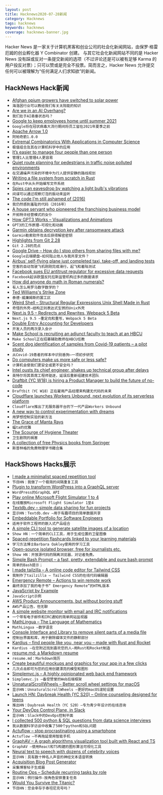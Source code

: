 ```yaml
---
layout: post
title: Hacknews2020-07-28新闻
category: Hacknews
tags: hacknews
keywords: hacknews
coverage: hacknews-banner.jpg
---
```


Hacker News 是一家关于计算机黑客和创业公司的社会化新闻网站，由保罗·格雷厄姆的创业孵化器 Y Combinator 创建。
与其它社会化新闻网站不同的是 Hacker News 没有踩或反对一条提交新闻的选项（不过评论还是可以被有足够 Karma 的用户投反对票）；只可以赞或是完全不投票。简而言之，Hacker News 允许提交任何可以被理解为“任何满足人们求知欲”的新闻。

## HackNews Hack新闻


- [Afghan opium growers have switched to solar power](https://www.bbc.com/news/science-environment-53450688)
- `海洛因行业可以教给我们有关太阳能的知识`
- [Are we in an AI Overhang?](https://www.lesswrong.com/posts/N6vZEnCn6A95Xn39p/are-we-in-an-ai-overhang)
- `我们处于AI悬垂状态吗？`
- [Google to keep employees home until summer 2021](https://www.wsj.com/articles/google-to-keep-employees-home-until-summer-2021-amid-coronavirus-pandemic-11595854201)
- `Google将在冠状病毒大流行期间将员工留在2021年夏季之前`
- [Apache Arrow 1.0](https://arrow.apache.org/blog/2020/07/24/1.0.0-release/)
- `阿帕奇箭1.0.0`
- [Extremal Combinatorics With Applications in Computer Science](https://rjlipton.wordpress.com/2020/07/27/a-brilliant-book-on-combinatorics/)
- `极值组合及其在计算机科学中的应用`
- [It’s easier to manage four people than one person](https://staysaasy.com/management/2020/07/24/Managing-One-Person.html)
- `管理1人比管理4人更容易`
- [Quiet route planning for pedestrians in traffic noise polluted environments](http://k1z.blog.uni-heidelberg.de/2020/07/15/quiet-route-planning-for-pedestrians-in-traffic-noise-polluted-environments/)
- `在交通噪声污染的环境中为行人提供安静的路线规划`
- [Writing a file system from scratch in Rust](https://blog.carlosgaldino.com/writing-a-file-system-from-scratch-in-rust.html)
- `在Rust中从头开始编写文件系统`
- [Spies can eavesdrop by watching a light bulb's vibrations](https://www.wired.com/story/lamphone-light-bulb-vibration-spying/)
- `间谍可以通过观察灯泡的振动来监听`
- [The code I’m still ashamed of (2016)](https://www.freecodecamp.org/news/the-code-im-still-ashamed-of-e4c021dff55e/)
- `我仍然感到羞耻的代码（2016年）`
- [A house servant who pioneered the franchising business model](https://thehustle.co/martha-matilda-harper-inventor-of-franchising/)
- `开拓特许经营模式的女仆`
- [How GPT3 Works – Visualizations and Animations](https://jalammar.github.io/how-gpt3-works-visualizations-animations/)
- `GPT3的工作原理–可视化和动画`
- [Garmin obtains decryption key after ransomware attack](https://news.sky.com/story/garmin-obtains-decryption-key-after-ransomware-attack-12036761)
- `Garmin勒索软件攻击后获得解密密钥`
- [Highlights from Git 2.28](https://github.blog/2020-07-27-highlights-from-git-2-28/)
- `Git 2.28的亮点`
- [Google Drive – How do I stop others from sharing files with me?](https://support.google.com/drive/thread/3708017?hl=en)
- `Google云端硬盘–如何阻止他人与我共享文件？`
- [Airbus' self-flying plane just completed taxi, take-off, and landing tests](https://www.businessinsider.com/airbus-completes-autonomous-taxi-take-off-and-landing-tests-2020-7)
- `空客的自动驾驶飞机刚刚完成滑行，起飞和着陆测试`
- [Facebook sues EU antitrust regulator for excessive data requests](https://www.reuters.com/article/us-eu-facebook-antitrust/facebook-sues-eu-antitrust-regulator-for-excessive-data-requests-idUSKCN24S2BN)
- `Facebook起诉欧盟反托拉斯监管机构过多的数据请求`
- [How did anyone do math in Roman numerals?](https://www.washingtoncitypaper.com/columns/straight-dope/article/20854121/how-did-anyone-do-math-in-roman-numerals)
- `有人怎么用罗马数字数学的？`
- [Ted Williams's Strike Zone](http://tedwilliams.com/_data/hzone.htm)
- `泰德·威廉姆斯的罢工区`
- [Weird Shell – Structural Regular Expressions Unix Shell Made in Rust](https://git.sr.ht/~tudor/rwsh)
- `奇怪的外壳–结构正则表达式生锈的Unix外壳`
- [Next.js 9.5 – Redirects and Rewrites, Webpack 5 Beta](https://nextjs.org/blog/next-9-5)
- `Next.js 9.5 –重定向和重写，Webpack 5 Beta`
- [Double Entry Accounting for Developers](https://django-hordak.readthedocs.io/en/latest/accounting-for-developers.html)
- `开发人员的两次录入会计`
- [Make School is recruiting an adjunct faculty to teach at an HBCU](https://docs.google.com/document/d/1UgK8Lb8vQLPijElrQEl2t0bZqwu28xBdQRKAbjLj21Y/preview)
- `Make School正在招募辅助教师在HBCU任教`
- [Scent dog identification of samples from Covid-19 patients – a pilot study](https://bmcinfectdis.biomedcentral.com/articles/10.1186/s12879-020-05281-3)
- `从Covid-19患者的样本中识别香狗–一项初步研究`
- [Do computers make us more safe or less safe?](https://blog.computationalcomplexity.org/2020/07/do-computers-make-us-more-safe-or-less.html)
- `计算机会使我们更安全或更不安全吗？`
- [Intel ousts its chief engineer, shakes up technical group after delays](https://www.reuters.com/article/us-intel-reorganization/intel-ousts-its-chief-engineer-shakes-up-technical-group-after-delays-idUSKCN24S2O6)
- `英特尔将其首席工程师驱逐，延误后重新组建技术团队`
- [Draftbit (YC W18) is hiring a Product Manager to build the future of no-code](https://draftbit.com/jobs/product-manager)
- `Draftbit（YC W18）正在雇用产品经理来构建无代码的未来`
- [Cloudflare launches Workers Unbound, next evolution of its serverless platform](https://blog.cloudflare.com/introducing-workers-unbound/)
- `Cloudflare推出了无服务器平台的下一代产品Workers Unbound`
- [A new way to control experimentation with dreams](http://news.mit.edu/2020/targeted-dream-incubation-dormio-mit-media-lab-0721)
- `用梦想控制实验的新方法`
- [The Grace of Manta Rays](http://oceans.nautil.us/feature/590/the-grace-of-manta-rays)
- `蝠ta的优雅`
- [The Scourge of Hygiene Theater](https://www.theatlantic.com/ideas/archive/2020/07/scourge-hygiene-theater/614599/)
- `卫生剧院的祸害`
- [A collection of free Physics books from Springer](https://hnarayanan.github.io/springer-books/#Physics%20and%20Astronomy)
- `斯普林格的免费物理学书籍合集`


## HackShows Hacks展示

- [ I made a minimalist spaced repetition tool](https://memordo.com)
- `节目HN：我做了一个极简的间隔重复工具`
- [ Plugin to transform WordPress into a GraphQL server](https://github.com/GraphQLAPI/graphql-api)
- `WordPress的GraphQL API`
- [ Play online Microsoft Flight Simulator 1 to 4](https://github.com/s-macke/FSHistory)
- `在线播放Microsoft Flight Simulator 1至4`
- [ Textdb.dev – simple data sharing for fun projects](https://textdb.dev)
- `显示HN：Textdb.dev –用于有趣项目的简单数据共享`
- [ Embeddable Portfolio for Software Engineers](https://hyperlog.io)
- `适用于软件工程师的嵌入式产品组合`
- [ A simple CLI tool to generate satellite images of a location](https://github.com/plant99/felicette)
- `Show HN：一个简单的CLI工具，用于生成位置的卫星图像`
- [ Spaced-repetition flashcards linked to your learning materials](https://www.iDoRecall.com/)
- `学习方法博士Barbara Oakley使用的学习工具`
- [ Open-source isolated browser, free for journalists etc.](https://github.com/dosyago/BrowserGap)
- `Show HN：开放源代码的隔离浏览器，对记者免费。`
- [ Simple Bash Prompt – a fast, pretty, extendable and pure bash prompt](https://github.com/brujoand/sbp)
- `简单的Bash提示；`
- [ I made tailzilla – A online code editor for Tailwind CSS](https://tailzilla.app/)
- `我制作了tailzilla – Tailwind CSS的在线代码编辑器`
- [ Emergency Remote – Actions to win remote work](https://www.emergencyremote.com/emergencyremote)
- `最终添加了我的电子书“ Emergency Remote”的HTML版本`
- [ JavaScript by Example](https://paradite.github.io/jsbyexample/)
- `JavaScript示例`
- [ AWS Product Announcements, but without boring stuff](https://awsnews.info/)
- `AWS产品公告，但无聊`
- [ A simple website monitor with email and IRC notifications](https://olifant.io)
- `一个带有电子邮件和IRC通知的简单网站监视器`
- [ MathLingua – The Language of Mathematics](http://www.mathlingua.org/)
- `MathLingua –数学语言`
- [ Console Interface and Library to remove silent parts of a media file](https://github.com/lagmoellertim/unsilence)
- `控制台界面和库，用于删除媒体文件的静默部分`
- [ Kardius – find people like you, near you – made with Rust and Rocket](https://www.kardius.com/)
- `Kardius –在您附近找到喜欢您的人–用Rust和Rocket制造`
- [ resume.md: a Markdown resume](https://mike.place/2020/resume.md/)
- `resume.md：Markdown简历`
- [ Create beautiful mockups and graphics for your app in a few clicks](https://previewed.app/)
- `几次点击即可为您的应用创建漂亮的模型和图形`
- [ Simplemvc.js – A highly opinionated web back end framework](https://jeremyaboyd.com/post/simplemvc-js)
- `Simplemvc.js –备受赞誉的Web后端框架`
- [ UnnaturalScrollWheels – Better scroll wheel settings for macOS](https://github.com/ther0n/UnnaturalScrollWheels)
- `显示HN：UnnaturalScrollWheels –更好的macOS滚轮设置`
- [Launch HN: Daybreak Health (YC S20) – Online counseling designed for teens](item?id=23965855)
- `推出HN：Daybreak Health（YC S20）–专为青少年设计的在线咨询`
- [ Your DevOps Control Plane, in Slack](https://cto.ai/blog/slack-control-plane-for-devops-workflows/)
- `显示HN：Slack中的DevOps控制平面`
- [ I collected 500 python & SQL questions from data science interviews](https://platform.stratascratch.com)
- `我从数据科学访谈中收集了500个python和SQL问题`
- [ Actuflow – stop procrastinating using a smartphone](https://acture.app/)
- `Actuflow –不再拖延使用智能手机`
- [ GraphAV – A graph algorithms visualization tool built with React and TS](https://karimelghamry.github.io/GraphAV/)
- `GraphAV –使用React和TS构建的图形算法可视化工具`
- [ Neural text to speech with dozens of celebrity voices](http://vocodes.com)
- `显示HN：具有数十种名人声音的神经文本语音转换`
- [ Acquisition Blog Post Generator](https://thisstartupacquisitionannouncementdoesnotexist.ajnisbet.com/)
- `采集博客帖子生成器`
- [ Routine Ops – Schedule recurring tasks by role](https://routineops.com)
- `显示HN：例行操作-按角色安排重复任务`
- [ Would You Survive the Titanic?](https://www.gradio.app/hub/hub-titanic)
- `节目HN：您会幸存于泰坦尼克号吗？`

